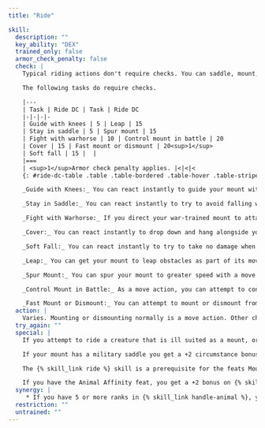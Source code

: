 ```yaml
---
title: "Ride"

skill:
  description: ""
  key_ability: "DEX"
  trained_only: false
  armor_check_penalty: false
  check: |
    Typical riding actions don't require checks. You can saddle, mount, ride, and dismount from a mount without a problem.

    The following tasks do require checks.

    |---
    | Task | Ride DC | Task | Ride DC
    |-|-|-|-
    | Guide with knees | 5 | Leap | 15
    | Stay in saddle | 5 | Spur mount | 15
    | Fight with warhorse | 10 | Control mount in battle | 20
    | Cover | 15 | Fast mount or dismount | 20<sup>1</sup>
    | Soft fall | 15 |  |
    |===
    | <sup>1</sup>Armor check penalty applies. |<|<|<
    {: #ride-dc-table .table .table-bordered .table-hover .table-striped data-caption="Table: Ride DCs" }

    _Guide with Knees:_ You can react instantly to guide your mount with your knees so that you can use both hands in combat. Make your {% skill_link ride %} check at the start of your turn. If you fail, you can use only one hand this round because you need to use the other to control your mount.

    _Stay in Saddle:_ You can react instantly to try to avoid falling when your mount rears or bolts unexpectedly or when you take damage. This usage does not take an action.

    _Fight with Warhorse:_ If you direct your war-trained mount to attack in battle, you can still make your own attack or attacks normally. This usage is a free action.

    _Cover:_ You can react instantly to drop down and hang alongside your mount, using it as cover. You can't attack or cast spells while using your mount as cover. If you fail your {% skill_link ride %} check, you don't get the cover benefit. This usage does not take an action.

    _Soft Fall:_ You can react instantly to try to take no damage when you fall off a mount &ndash; when it is killed or when it falls, for example. If you fail your {% skill_link ride %} check, you take {% die_roll 1 6 0 %} points of falling damage. This usage does not take an action.

    _Leap:_ You can get your mount to leap obstacles as part of its movement. Use your {% skill_link ride %} modifier or the mount's {% skill_link jump %} modifier, whichever is lower, to see how far the creature can jump. If you fail your {% skill_link ride %} check, you fall off the mount when it leaps and take the appropriate falling damage (at least {% die_roll 1 6 0 %} points). This usage does not take an action, but is part of the mount's movement.

    _Spur Mount:_ You can spur your mount to greater speed with a move action. A successful {% skill_link ride %} check increases the mount's speed by 10 feet for 1 round but deals 1 point of damage to the creature. You can use this ability every round, but each consecutive round of additional speed deals twice as much damage to the mount as the previous round (2 points, 4 points, 8 points, and so on).

    _Control Mount in Battle:_ As a move action, you can attempt to control a light horse, pony, heavy horse, or other mount not trained for combat riding while in battle. If you fail the {% skill_link ride %} check, you can do nothing else in that round. You do not need to roll for warhorses or warponies.

    _Fast Mount or Dismount:_ You can attempt to mount or dismount from a mount of up to one size category larger than yourself as a free action, provided that you still have a move action available that round. If you fail the {% skill_link ride %} check, mounting or dismounting is a move action. You can't use fast mount or dismount on a mount more than one size category larger than yourself.
  action: |
    Varies. Mounting or dismounting normally is a move action. Other checks are a move action, a free action, or no action at all, as noted above.
  try_again: ""
  special: |
    If you attempt to ride a creature that is ill suited as a mount, or if you are riding bareback, you take a -5 penalty on your {% skill_link ride %} checks.

    If your mount has a military saddle you get a +2 circumstance bonus on {% skill_link ride %} checks related to staying in the saddle.

    The {% skill_link ride %} skill is a prerequisite for the feats Mounted Archery, Mounted Combat, Ride-By Attack, Spirited Charge, Trample.

    If you have the Animal Affinity feat, you get a +2 bonus on {% skill_link ride %} checks.
  synergy: |
     * If you have 5 or more ranks in {% skill_link handle-animal %}, you get a synergy bonus on {% skill_link ride %} checks.
  restriction: ""
  untrained: ""
---
```

